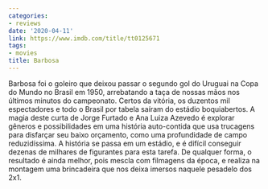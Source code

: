 ```yaml
---
categories:
- reviews
date: '2020-04-11'
link: https://www.imdb.com/title/tt0125671
tags:
- movies
title: Barbosa
---
```


Barbosa foi o goleiro que deixou passar o segundo gol do Uruguai na Copa do Mundo no Brasil em 1950, arrebatando a taça de nossas mãos nos últimos minutos do campeonato. Certos da vitória, os duzentos mil espectadores e todo o Brasil por tabela saíram do estádio boquiabertos. A magia deste curta de Jorge Furtado e Ana Luiza Azevedo é explorar gêneros e possibilidades em uma história auto-contida que usa trucagens para disfarçar seu baixo orçamento, como uma profundidade de campo reduzidíssima. A história se passa em um estádio, e é difícil conseguir dezenas de milhares de figurantes para esta tarefa. De qualquer forma, o resultado é ainda melhor, pois mescla com filmagens da época, e realiza na montagem uma brincadeira que nos deixa imersos naquele pesadelo dos 2x1.